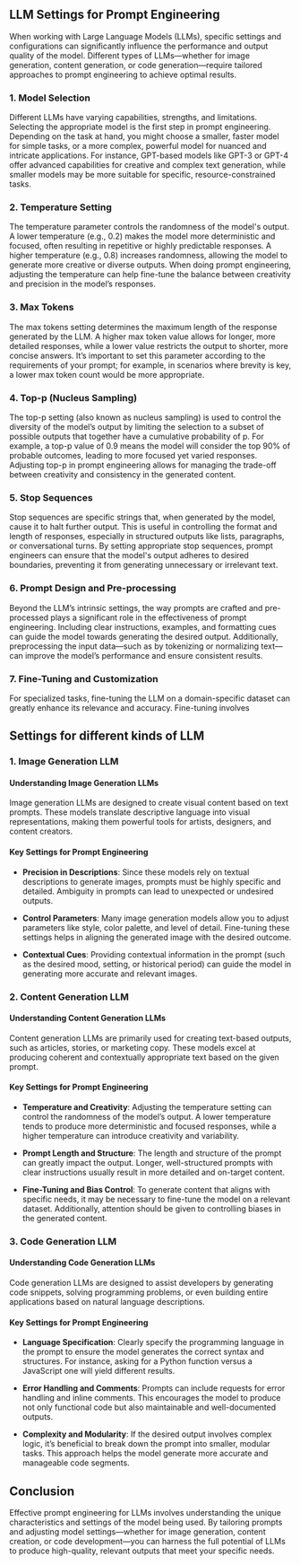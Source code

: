 ## LLM Settings for Prompt Engineering

When working with Large Language Models (LLMs), specific settings and configurations can significantly influence the performance and output quality of the model. Different types of LLMs—whether for image generation, content generation, or code generation—require tailored approaches to prompt engineering to achieve optimal results.

### 1. Model Selection

Different LLMs have varying capabilities, strengths, and limitations. Selecting the appropriate model is the first step in prompt engineering. Depending on the task at hand, you might choose a smaller, faster model for simple tasks, or a more complex, powerful model for nuanced and intricate applications. For instance, GPT-based models like GPT-3 or GPT-4 offer advanced capabilities for creative and complex text generation, while smaller models may be more suitable for specific, resource-constrained tasks.

### 2. Temperature Setting

The temperature parameter controls the randomness of the model's output. A lower temperature (e.g., 0.2) makes the model more deterministic and focused, often resulting in repetitive or highly predictable responses. A higher temperature (e.g., 0.8) increases randomness, allowing the model to generate more creative or diverse outputs. When doing prompt engineering, adjusting the temperature can help fine-tune the balance between creativity and precision in the model’s responses.

### 3. Max Tokens

The max tokens setting determines the maximum length of the response generated by the LLM. A higher max token value allows for longer, more detailed responses, while a lower value restricts the output to shorter, more concise answers. It’s important to set this parameter according to the requirements of your prompt; for example, in scenarios where brevity is key, a lower max token count would be more appropriate.

### 4. Top-p (Nucleus Sampling)

The top-p setting (also known as nucleus sampling) is used to control the diversity of the model’s output by limiting the selection to a subset of possible outputs that together have a cumulative probability of p. For example, a top-p value of 0.9 means the model will consider the top 90% of probable outcomes, leading to more focused yet varied responses. Adjusting top-p in prompt engineering allows for managing the trade-off between creativity and consistency in the generated content.

### 5. Stop Sequences

Stop sequences are specific strings that, when generated by the model, cause it to halt further output. This is useful in controlling the format and length of responses, especially in structured outputs like lists, paragraphs, or conversational turns. By setting appropriate stop sequences, prompt engineers can ensure that the model's output adheres to desired boundaries, preventing it from generating unnecessary or irrelevant text.

### 6. Prompt Design and Pre-processing

Beyond the LLM’s intrinsic settings, the way prompts are crafted and pre-processed plays a significant role in the effectiveness of prompt engineering. Including clear instructions, examples, and formatting cues can guide the model towards generating the desired output. Additionally, preprocessing the input data—such as by tokenizing or normalizing text—can improve the model’s performance and ensure consistent results.

### 7. Fine-Tuning and Customization

For specialized tasks, fine-tuning the LLM on a domain-specific dataset can greatly enhance its relevance and accuracy. Fine-tuning involves

## Settings for different kinds of LLM

### 1. Image Generation LLM

#### Understanding Image Generation LLMs

Image generation LLMs are designed to create visual content based on text prompts. These models translate descriptive language into visual representations, making them powerful tools for artists, designers, and content creators.

#### Key Settings for Prompt Engineering

- **Precision in Descriptions**: Since these models rely on textual descriptions to generate images, prompts must be highly specific and detailed. Ambiguity in prompts can lead to unexpected or undesired outputs.
  
- **Control Parameters**: Many image generation models allow you to adjust parameters like style, color palette, and level of detail. Fine-tuning these settings helps in aligning the generated image with the desired outcome.

- **Contextual Cues**: Providing contextual information in the prompt (such as the desired mood, setting, or historical period) can guide the model in generating more accurate and relevant images.

### 2. Content Generation LLM

#### Understanding Content Generation LLMs

Content generation LLMs are primarily used for creating text-based outputs, such as articles, stories, or marketing copy. These models excel at producing coherent and contextually appropriate text based on the given prompt.

#### Key Settings for Prompt Engineering

- **Temperature and Creativity**: Adjusting the temperature setting can control the randomness of the model’s output. A lower temperature tends to produce more deterministic and focused responses, while a higher temperature can introduce creativity and variability.

- **Prompt Length and Structure**: The length and structure of the prompt can greatly impact the output. Longer, well-structured prompts with clear instructions usually result in more detailed and on-target content.

- **Fine-Tuning and Bias Control**: To generate content that aligns with specific needs, it may be necessary to fine-tune the model on a relevant dataset. Additionally, attention should be given to controlling biases in the generated content.

### 3. Code Generation LLM

#### Understanding Code Generation LLMs

Code generation LLMs are designed to assist developers by generating code snippets, solving programming problems, or even building entire applications based on natural language descriptions.

#### Key Settings for Prompt Engineering

- **Language Specification**: Clearly specify the programming language in the prompt to ensure the model generates the correct syntax and structures. For instance, asking for a Python function versus a JavaScript one will yield different results.

- **Error Handling and Comments**: Prompts can include requests for error handling and inline comments. This encourages the model to produce not only functional code but also maintainable and well-documented outputs.

- **Complexity and Modularity**: If the desired output involves complex logic, it’s beneficial to break down the prompt into smaller, modular tasks. This approach helps the model generate more accurate and manageable code segments.

## Conclusion

Effective prompt engineering for LLMs involves understanding the unique characteristics and settings of the model being used. By tailoring prompts and adjusting model settings—whether for image generation, content creation, or code development—you can harness the full potential of LLMs to produce high-quality, relevant outputs that meet your specific needs.
